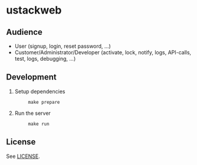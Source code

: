 # ustackweb

## Audience

* User (signup, login, reset password, ...)
* Customer/Administrator/Developer (activate, lock, notify, logs, API-calls, test, logs, debugging, ...)

## Development

1. Setup dependencies

            make prepare 

2. Run the server

            make run

## License

See [LICENSE](LICENSE).


